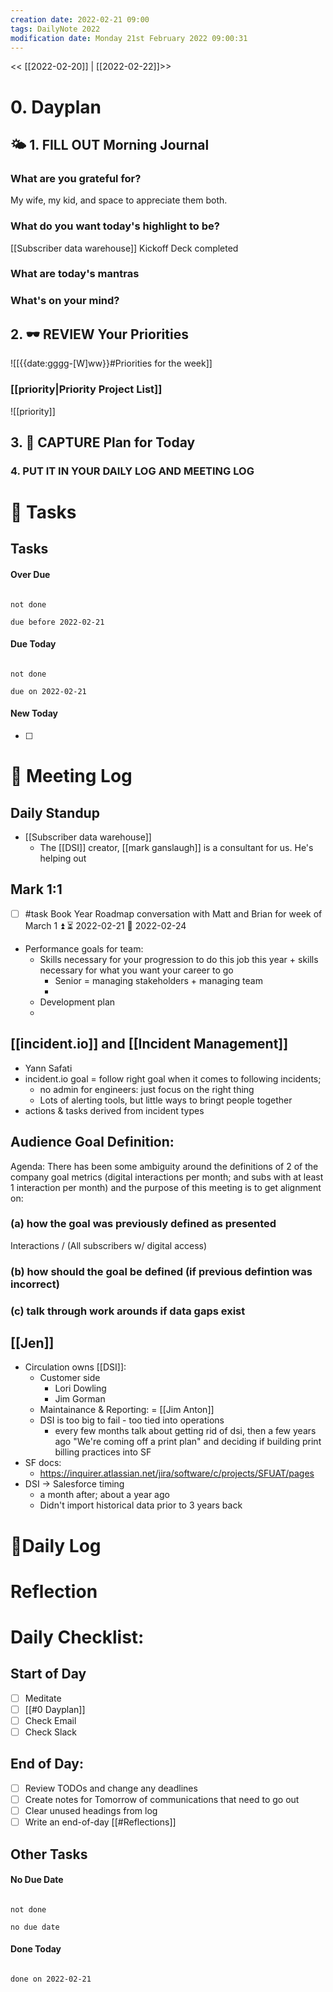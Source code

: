 ```yaml
---
creation date: 2022-02-21 09:00
tags: DailyNote 2022
modification date: Monday 21st February 2022 09:00:31
---
```


<< [[2022-02-20]] | [[2022-02-22]]>>
# 0. Dayplan 
## 🌤 1. **FILL OUT** Morning Journal
### What are you grateful for?
My wife, my kid, and space to appreciate them both.

### What do you want today's highlight to be?
[[Subscriber data warehouse]] Kickoff Deck completed


### What are today's mantras


### What's on your mind?


## 2. 🕶 **REVIEW** Your Priorities
![[{{date:gggg-[W]ww}}#Priorities for the week]]
### [[priority|Priority Project List]] 
![[priority]]

## 3. 📆 **CAPTURE** Plan for Today

### 4. PUT IT IN YOUR DAILY LOG AND MEETING LOG



# 📝 Tasks
## Tasks

#### Over Due

```tasks

not done

due before 2022-02-21

```

#### Due Today

```tasks

not done

due on 2022-02-21

```

#### New Today

- [ ]

# 📰 Meeting Log
## Daily Standup
- [[Subscriber data warehouse]]
	- The [[DSI]] creator, [[mark ganslaugh]] is a consultant for us. He's helping out 

## Mark 1:1

- [ ] #task Book Year Roadmap conversation with Matt and Brian for week of March 1 ⏫ ⏳ 2022-02-21 📅 2022-02-24
- Performance goals for team:
	- Skills necessary for your progression to do this job this year + skills necessary for what you want your career to go
		- Senior = managing stakeholders + managing team
		- 
	- Development plan
	- 

## [[incident.io]] and [[Incident Management]]
- Yann Safati
- incident.io goal = follow right goal when it comes to following incidents;
	- no admin for engineers: just focus on the right thing
	- Lots of alerting tools, but little ways to bringt people together
- actions & tasks derived from incident types


## Audience Goal Definition:
Agenda:
There has been some ambiguity around the definitions of 2 of the company goal metrics (digital interactions per month; and subs with at least 1 interaction per month) and the purpose of this meeting is to get alignment on:
### (a) how the goal was previously defined as presented 
Interactions / (All subscribers w/ digital access)

### (b) how should the goal be defined (if previous defintion was incorrect) 

### (c) talk through work arounds if data gaps exist

## [[Jen]]
- Circulation owns [[DSI]]:
	- Customer side
		- Lori Dowling
		- Jim Gorman
	- Maintainance & Reporting: = [[Jim Anton]]
	- DSI is too big to fail - too tied into operations
		- every few months talk about getting rid of dsi, then a few years ago "We're coming off a print plan" and deciding if building print billing practices into SF
- SF docs:
	- https://inquirer.atlassian.net/jira/software/c/projects/SFUAT/pages
- DSI -> Salesforce timing
	- a month after; about a year ago
	- Didn't import historical data prior to 3 years back


# 📓Daily Log

# Reflection

# Daily Checklist:
## Start of Day
- [ ] Meditate
- [ ] [[#0 Dayplan]]
- [ ] Check Email
- [ ] Check Slack

## End of Day:
- [ ] Review TODOs and change any deadlines
- [ ] Create notes for Tomorrow of communications that need to go out
- [ ] Clear unused headings from log
- [ ] Write an end-of-day [[#Reflections]]

## Other Tasks

#### No Due Date

```tasks

not done

no due date

```

#### Done Today

```tasks

done on 2022-02-21

```



